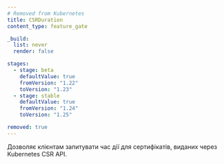 ```yaml
---
# Removed from Kubernetes
title: CSRDuration
content_type: feature_gate

_build:
  list: never
  render: false

stages:
  - stage: beta 
    defaultValue: true
    fromVersion: "1.22"
    toVersion: "1.23"    
  - stage: stable
    defaultValue: true
    fromVersion: "1.24"
    toVersion: "1.25"

removed: true  
---
```

Дозволяє клієнтам запитувати час дії для сертифікатів, виданих через Kubernetes CSR API.
